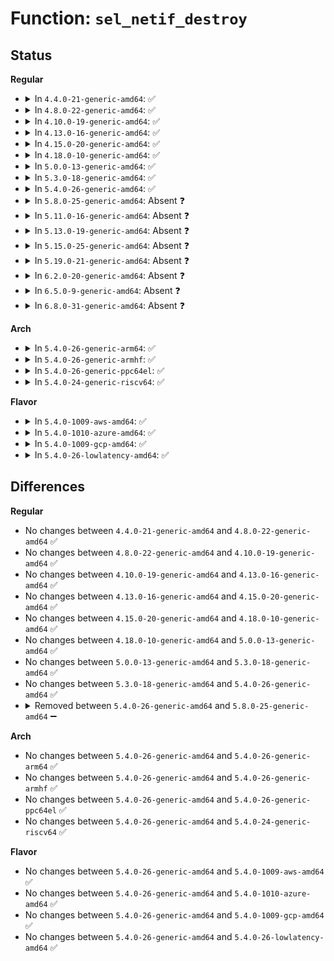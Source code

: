 # Function: <code>sel_netif_destroy</code>

## Status
<b>Regular</b>
<ul>
<li>
<details>
<summary>In <code>4.4.0-21-generic-amd64</code>: ✅</summary>

```c
void sel_netif_destroy(struct sel_netif * netif)
```

```json
{
  "name": "sel_netif_destroy",
  "collision_type": "Unique Static",
  "inline_type": "No",
  "funcs": [
    {
      "addr": 18446744071582305696,
      "name": "sel_netif_destroy",
      "external": false,
      "loc": "security/selinux/netif.c:116",
      "file": "security/selinux/netif.c",
      "inline": "seen, unknown",
      "caller_inline": [],
      "caller_func": [
        "security/selinux/netif.c:sel_netif_netdev_notifier_handler",
        "security/selinux/netif.c:sel_netif_flush"
      ]
    }
  ],
  "symbols": [
    {
      "addr": 18446744071582305696,
      "name": "sel_netif_destroy",
      "section": ".text",
      "bind": "STB_LOCAL",
      "size": 60
    }
  ]
}
```
</details>
</li>
<li>
<details>
<summary>In <code>4.8.0-22-generic-amd64</code>: ✅</summary>

```c
void sel_netif_destroy(struct sel_netif * netif)
```

```json
{
  "name": "sel_netif_destroy",
  "collision_type": "Unique Static",
  "inline_type": "No",
  "funcs": [
    {
      "addr": 18446744071582526800,
      "name": "sel_netif_destroy",
      "external": false,
      "loc": "security/selinux/netif.c:116",
      "file": "security/selinux/netif.c",
      "inline": "seen, unknown",
      "caller_inline": [],
      "caller_func": [
        "security/selinux/netif.c:sel_netif_netdev_notifier_handler",
        "security/selinux/netif.c:sel_netif_flush"
      ]
    }
  ],
  "symbols": [
    {
      "addr": 18446744071582526800,
      "name": "sel_netif_destroy",
      "section": ".text",
      "bind": "STB_LOCAL",
      "size": 60
    }
  ]
}
```
</details>
</li>
<li>
<details>
<summary>In <code>4.10.0-19-generic-amd64</code>: ✅</summary>

```c
void sel_netif_destroy(struct sel_netif * netif)
```

```json
{
  "name": "sel_netif_destroy",
  "collision_type": "Unique Static",
  "inline_type": "No",
  "funcs": [
    {
      "addr": 18446744071582619600,
      "name": "sel_netif_destroy",
      "external": false,
      "loc": "security/selinux/netif.c:116",
      "file": "security/selinux/netif.c",
      "inline": "seen, unknown",
      "caller_inline": [],
      "caller_func": [
        "security/selinux/netif.c:sel_netif_netdev_notifier_handler",
        "security/selinux/netif.c:sel_netif_flush"
      ]
    }
  ],
  "symbols": [
    {
      "addr": 18446744071582619600,
      "name": "sel_netif_destroy",
      "section": ".text",
      "bind": "STB_LOCAL",
      "size": 60
    }
  ]
}
```
</details>
</li>
<li>
<details>
<summary>In <code>4.13.0-16-generic-amd64</code>: ✅</summary>

```c
void sel_netif_destroy(struct sel_netif * netif)
```

```json
{
  "name": "sel_netif_destroy",
  "collision_type": "Unique Static",
  "inline_type": "No",
  "funcs": [
    {
      "addr": 18446744071582710752,
      "name": "sel_netif_destroy",
      "external": false,
      "loc": "security/selinux/netif.c:116",
      "file": "security/selinux/netif.c",
      "inline": "seen, unknown",
      "caller_inline": [],
      "caller_func": [
        "security/selinux/netif.c:sel_netif_netdev_notifier_handler",
        "security/selinux/netif.c:sel_netif_flush"
      ]
    }
  ],
  "symbols": [
    {
      "addr": 18446744071582710752,
      "name": "sel_netif_destroy",
      "section": ".text",
      "bind": "STB_LOCAL",
      "size": 60
    }
  ]
}
```
</details>
</li>
<li>
<details>
<summary>In <code>4.15.0-20-generic-amd64</code>: ✅</summary>

```c
void sel_netif_destroy(struct sel_netif * netif)
```

```json
{
  "name": "sel_netif_destroy",
  "collision_type": "Unique Static",
  "inline_type": "No",
  "funcs": [
    {
      "addr": 18446744071582866576,
      "name": "sel_netif_destroy",
      "external": false,
      "loc": "security/selinux/netif.c:116",
      "file": "security/selinux/netif.c",
      "inline": "seen, unknown",
      "caller_inline": [],
      "caller_func": [
        "security/selinux/netif.c:sel_netif_netdev_notifier_handler",
        "security/selinux/netif.c:sel_netif_flush"
      ]
    }
  ],
  "symbols": [
    {
      "addr": 18446744071582866576,
      "name": "sel_netif_destroy",
      "section": ".text",
      "bind": "STB_LOCAL",
      "size": 60
    }
  ]
}
```
</details>
</li>
<li>
<details>
<summary>In <code>4.18.0-10-generic-amd64</code>: ✅</summary>

```c
void sel_netif_destroy(struct sel_netif * netif)
```

```json
{
  "name": "sel_netif_destroy",
  "collision_type": "Unique Static",
  "inline_type": "No",
  "funcs": [
    {
      "addr": 18446744071583064736,
      "name": "sel_netif_destroy",
      "external": false,
      "loc": "security/selinux/netif.c:116",
      "file": "security/selinux/netif.c",
      "inline": "seen, unknown",
      "caller_inline": [],
      "caller_func": [
        "security/selinux/netif.c:sel_netif_netdev_notifier_handler",
        "security/selinux/netif.c:sel_netif_flush"
      ]
    }
  ],
  "symbols": [
    {
      "addr": 18446744071583064736,
      "name": "sel_netif_destroy",
      "section": ".text",
      "bind": "STB_LOCAL",
      "size": 61
    }
  ]
}
```
</details>
</li>
<li>
<details>
<summary>In <code>5.0.0-13-generic-amd64</code>: ✅</summary>

```c
void sel_netif_destroy(struct sel_netif * netif)
```

```json
{
  "name": "sel_netif_destroy",
  "collision_type": "Unique Static",
  "inline_type": "No",
  "funcs": [
    {
      "addr": 18446744071583178224,
      "name": "sel_netif_destroy",
      "external": false,
      "loc": "security/selinux/netif.c:116",
      "file": "security/selinux/netif.c",
      "inline": "seen, unknown",
      "caller_inline": [],
      "caller_func": [
        "security/selinux/netif.c:sel_netif_netdev_notifier_handler",
        "security/selinux/netif.c:sel_netif_flush"
      ]
    }
  ],
  "symbols": [
    {
      "addr": 18446744071583178224,
      "name": "sel_netif_destroy",
      "section": ".text",
      "bind": "STB_LOCAL",
      "size": 61
    }
  ]
}
```
</details>
</li>
<li>
<details>
<summary>In <code>5.3.0-18-generic-amd64</code>: ✅</summary>

```c
void sel_netif_destroy(struct sel_netif * netif)
```

```json
{
  "name": "sel_netif_destroy",
  "collision_type": "Unique Static",
  "inline_type": "No",
  "funcs": [
    {
      "addr": 18446744071583365600,
      "name": "sel_netif_destroy",
      "external": false,
      "loc": "security/selinux/netif.c:113",
      "file": "security/selinux/netif.c",
      "inline": "seen, unknown",
      "caller_inline": [],
      "caller_func": [
        "security/selinux/netif.c:sel_netif_netdev_notifier_handler",
        "security/selinux/netif.c:sel_netif_flush"
      ]
    }
  ],
  "symbols": [
    {
      "addr": 18446744071583365600,
      "name": "sel_netif_destroy",
      "section": ".text",
      "bind": "STB_LOCAL",
      "size": 66
    }
  ]
}
```
</details>
</li>
<li>
<details>
<summary>In <code>5.4.0-26-generic-amd64</code>: ✅</summary>

```c
void sel_netif_destroy(struct sel_netif * netif)
```

```json
{
  "name": "sel_netif_destroy",
  "collision_type": "Unique Static",
  "inline_type": "No",
  "funcs": [
    {
      "addr": 18446744071583471696,
      "name": "sel_netif_destroy",
      "external": false,
      "loc": "security/selinux/netif.c:113",
      "file": "security/selinux/netif.c",
      "inline": "seen, unknown",
      "caller_inline": [],
      "caller_func": [
        "security/selinux/netif.c:sel_netif_netdev_notifier_handler",
        "security/selinux/netif.c:sel_netif_flush"
      ]
    }
  ],
  "symbols": [
    {
      "addr": 18446744071583471696,
      "name": "sel_netif_destroy",
      "section": ".text",
      "bind": "STB_LOCAL",
      "size": 66
    }
  ]
}
```
</details>
</li>
<li>
<details>
<summary>In <code>5.8.0-25-generic-amd64</code>: Absent ❓</summary>

```json
{
  "name": "sel_netif_destroy",
  "collision_type": "Unique Static",
  "inline_type": "Full",
  "funcs": [
    {
      "addr": 18446744071583816386,
      "name": "sel_netif_destroy",
      "external": false,
      "loc": "security/selinux/netif.c:113",
      "file": "security/selinux/netif.c",
      "inline": "not declared, inlined",
      "caller_inline": [
        "security/selinux/netif.c:sel_netif_netdev_notifier_handler",
        "security/selinux/netif.c:sel_netif_flush"
      ],
      "caller_func": []
    }
  ],
  "symbols": []
}
```
</details>
</li>
<li>
<details>
<summary>In <code>5.11.0-16-generic-amd64</code>: Absent ❓</summary>

```json
{
  "name": "sel_netif_destroy",
  "collision_type": "Unique Static",
  "inline_type": "Full",
  "funcs": [
    {
      "addr": 18446744071583937831,
      "name": "sel_netif_destroy",
      "external": false,
      "loc": "security/selinux/netif.c:113",
      "file": "security/selinux/netif.c",
      "inline": "not declared, inlined",
      "caller_inline": [
        "security/selinux/netif.c:sel_netif_netdev_notifier_handler",
        "security/selinux/netif.c:sel_netif_flush"
      ],
      "caller_func": []
    }
  ],
  "symbols": []
}
```
</details>
</li>
<li>
<details>
<summary>In <code>5.13.0-19-generic-amd64</code>: Absent ❓</summary>

```json
{
  "name": "sel_netif_destroy",
  "collision_type": "Unique Static",
  "inline_type": "Full",
  "funcs": [
    {
      "addr": 18446744071583964839,
      "name": "sel_netif_destroy",
      "external": false,
      "loc": "security/selinux/netif.c:112",
      "file": "security/selinux/netif.c",
      "inline": "not declared, inlined",
      "caller_inline": [
        "security/selinux/netif.c:sel_netif_netdev_notifier_handler",
        "security/selinux/netif.c:sel_netif_flush"
      ],
      "caller_func": []
    }
  ],
  "symbols": []
}
```
</details>
</li>
<li>
<details>
<summary>In <code>5.15.0-25-generic-amd64</code>: Absent ❓</summary>

```json
{
  "name": "sel_netif_destroy",
  "collision_type": "Unique Static",
  "inline_type": "Full",
  "funcs": [
    {
      "addr": 18446744071584329381,
      "name": "sel_netif_destroy",
      "external": false,
      "loc": "security/selinux/netif.c:112",
      "file": "security/selinux/netif.c",
      "inline": "not declared, inlined",
      "caller_inline": [
        "security/selinux/netif.c:sel_netif_netdev_notifier_handler",
        "security/selinux/netif.c:sel_netif_flush"
      ],
      "caller_func": []
    }
  ],
  "symbols": []
}
```
</details>
</li>
<li>
<details>
<summary>In <code>5.19.0-21-generic-amd64</code>: Absent ❓</summary>

```json
{
  "name": "sel_netif_destroy",
  "collision_type": "Unique Static",
  "inline_type": "Full",
  "funcs": [
    {
      "addr": 18446744071584949774,
      "name": "sel_netif_destroy",
      "external": false,
      "loc": "security/selinux/netif.c:112",
      "file": "security/selinux/netif.c",
      "inline": "not declared, inlined",
      "caller_inline": [
        "security/selinux/netif.c:sel_netif_netdev_notifier_handler",
        "security/selinux/netif.c:sel_netif_netdev_notifier_handler",
        "security/selinux/netif.c:sel_netif_flush",
        "security/selinux/netif.c:sel_netif_flush"
      ],
      "caller_func": []
    }
  ],
  "symbols": []
}
```
</details>
</li>
<li>
<details>
<summary>In <code>6.2.0-20-generic-amd64</code>: Absent ❓</summary>

```json
{
  "name": "sel_netif_destroy",
  "collision_type": "Unique Static",
  "inline_type": "Full",
  "funcs": [
    {
      "addr": 18446744071585662222,
      "name": "sel_netif_destroy",
      "external": false,
      "loc": "security/selinux/netif.c:112",
      "file": "security/selinux/netif.c",
      "inline": "not declared, inlined",
      "caller_inline": [
        "security/selinux/netif.c:sel_netif_netdev_notifier_handler",
        "security/selinux/netif.c:sel_netif_netdev_notifier_handler",
        "security/selinux/netif.c:sel_netif_flush",
        "security/selinux/netif.c:sel_netif_flush"
      ],
      "caller_func": []
    }
  ],
  "symbols": []
}
```
</details>
</li>
<li>
<details>
<summary>In <code>6.5.0-9-generic-amd64</code>: Absent ❓</summary>

```json
{
  "name": "sel_netif_destroy",
  "collision_type": "Unique Static",
  "inline_type": "Full",
  "funcs": [
    {
      "addr": 18446744071585891822,
      "name": "sel_netif_destroy",
      "external": false,
      "loc": "security/selinux/netif.c:112",
      "file": "security/selinux/netif.c",
      "inline": "not declared, inlined",
      "caller_inline": [
        "security/selinux/netif.c:sel_netif_netdev_notifier_handler",
        "security/selinux/netif.c:sel_netif_netdev_notifier_handler",
        "security/selinux/netif.c:sel_netif_flush",
        "security/selinux/netif.c:sel_netif_flush"
      ],
      "caller_func": []
    }
  ],
  "symbols": []
}
```
</details>
</li>
<li>
<details>
<summary>In <code>6.8.0-31-generic-amd64</code>: Absent ❓</summary>

```json
{
  "name": "sel_netif_destroy",
  "collision_type": "Unique Static",
  "inline_type": "Full",
  "funcs": [
    {
      "addr": 18446744071586140193,
      "name": "sel_netif_destroy",
      "external": false,
      "loc": "security/selinux/netif.c:112",
      "file": "security/selinux/netif.c",
      "inline": "not declared, inlined",
      "caller_inline": [
        "security/selinux/netif.c:sel_netif_netdev_notifier_handler",
        "security/selinux/netif.c:sel_netif_netdev_notifier_handler",
        "security/selinux/netif.c:sel_netif_flush",
        "security/selinux/netif.c:sel_netif_flush"
      ],
      "caller_func": []
    }
  ],
  "symbols": []
}
```
</details>
</li>
</ul>
<b>Arch</b>
<ul>
<li>
<details>
<summary>In <code>5.4.0-26-generic-arm64</code>: ✅</summary>

```c
void sel_netif_destroy(struct sel_netif * netif)
```

```json
{
  "name": "sel_netif_destroy",
  "collision_type": "Unique Static",
  "inline_type": "No",
  "funcs": [
    {
      "addr": 18446603336495234448,
      "name": "sel_netif_destroy",
      "external": false,
      "loc": "security/selinux/netif.c:113",
      "file": "security/selinux/netif.c",
      "inline": "seen, unknown",
      "caller_inline": [],
      "caller_func": [
        "security/selinux/netif.c:sel_netif_netdev_notifier_handler",
        "security/selinux/netif.c:sel_netif_flush"
      ]
    }
  ],
  "symbols": [
    {
      "addr": 18446603336495234448,
      "name": "sel_netif_destroy",
      "section": ".text",
      "bind": "STB_LOCAL",
      "size": 92
    }
  ]
}
```
</details>
</li>
<li>
<details>
<summary>In <code>5.4.0-26-generic-armhf</code>: ✅</summary>

```c
void sel_netif_destroy(struct sel_netif * netif)
```

```json
{
  "name": "sel_netif_destroy",
  "collision_type": "Unique Static",
  "inline_type": "No",
  "funcs": [
    {
      "addr": 3228617868,
      "name": "sel_netif_destroy",
      "external": false,
      "loc": "security/selinux/netif.c:113",
      "file": "security/selinux/netif.c",
      "inline": "seen, unknown",
      "caller_inline": [],
      "caller_func": [
        "security/selinux/netif.c:sel_netif_netdev_notifier_handler",
        "security/selinux/netif.c:sel_netif_flush"
      ]
    }
  ],
  "symbols": [
    {
      "addr": 3228617868,
      "name": "sel_netif_destroy",
      "section": ".text",
      "bind": "STB_LOCAL",
      "size": 88
    }
  ]
}
```
</details>
</li>
<li>
<details>
<summary>In <code>5.4.0-26-generic-ppc64el</code>: ✅</summary>

```c
void sel_netif_destroy(struct sel_netif * netif)
```

```json
{
  "name": "sel_netif_destroy",
  "collision_type": "Unique Static",
  "inline_type": "No",
  "funcs": [
    {
      "addr": 13835058055289200032,
      "name": "sel_netif_destroy",
      "external": false,
      "loc": "security/selinux/netif.c:113",
      "file": "security/selinux/netif.c",
      "inline": "seen, unknown",
      "caller_inline": [],
      "caller_func": [
        "security/selinux/netif.c:sel_netif_netdev_notifier_handler",
        "security/selinux/netif.c:sel_netif_flush"
      ]
    }
  ],
  "symbols": [
    {
      "addr": 13835058055289200032,
      "name": "sel_netif_destroy",
      "section": ".text",
      "bind": "STB_LOCAL",
      "size": 124
    }
  ]
}
```
</details>
</li>
<li>
<details>
<summary>In <code>5.4.0-24-generic-riscv64</code>: ✅</summary>

```c
void sel_netif_destroy(struct sel_netif * netif)
```

```json
{
  "name": "sel_netif_destroy",
  "collision_type": "Unique Static",
  "inline_type": "No",
  "funcs": [
    {
      "addr": 18446743936274462370,
      "name": "sel_netif_destroy",
      "external": false,
      "loc": "security/selinux/netif.c:113",
      "file": "security/selinux/netif.c",
      "inline": "seen, unknown",
      "caller_inline": [],
      "caller_func": [
        "security/selinux/netif.c:sel_netif_netdev_notifier_handler",
        "security/selinux/netif.c:sel_netif_flush"
      ]
    }
  ],
  "symbols": [
    {
      "addr": 18446743936274462370,
      "name": "sel_netif_destroy",
      "section": ".text",
      "bind": "STB_LOCAL",
      "size": 78
    }
  ]
}
```
</details>
</li>
</ul>
<b>Flavor</b>
<ul>
<li>
<details>
<summary>In <code>5.4.0-1009-aws-amd64</code>: ✅</summary>

```c
void sel_netif_destroy(struct sel_netif * netif)
```

```json
{
  "name": "sel_netif_destroy",
  "collision_type": "Unique Static",
  "inline_type": "No",
  "funcs": [
    {
      "addr": 18446744071583440432,
      "name": "sel_netif_destroy",
      "external": false,
      "loc": "security/selinux/netif.c:113",
      "file": "security/selinux/netif.c",
      "inline": "seen, unknown",
      "caller_inline": [],
      "caller_func": [
        "security/selinux/netif.c:sel_netif_netdev_notifier_handler",
        "security/selinux/netif.c:sel_netif_flush"
      ]
    }
  ],
  "symbols": [
    {
      "addr": 18446744071583440432,
      "name": "sel_netif_destroy",
      "section": ".text",
      "bind": "STB_LOCAL",
      "size": 66
    }
  ]
}
```
</details>
</li>
<li>
<details>
<summary>In <code>5.4.0-1010-azure-amd64</code>: ✅</summary>

```c
void sel_netif_destroy(struct sel_netif * netif)
```

```json
{
  "name": "sel_netif_destroy",
  "collision_type": "Unique Static",
  "inline_type": "No",
  "funcs": [
    {
      "addr": 18446744071583377504,
      "name": "sel_netif_destroy",
      "external": false,
      "loc": "security/selinux/netif.c:113",
      "file": "security/selinux/netif.c",
      "inline": "seen, unknown",
      "caller_inline": [],
      "caller_func": [
        "security/selinux/netif.c:sel_netif_netdev_notifier_handler",
        "security/selinux/netif.c:sel_netif_flush"
      ]
    }
  ],
  "symbols": [
    {
      "addr": 18446744071583377504,
      "name": "sel_netif_destroy",
      "section": ".text",
      "bind": "STB_LOCAL",
      "size": 66
    }
  ]
}
```
</details>
</li>
<li>
<details>
<summary>In <code>5.4.0-1009-gcp-amd64</code>: ✅</summary>

```c
void sel_netif_destroy(struct sel_netif * netif)
```

```json
{
  "name": "sel_netif_destroy",
  "collision_type": "Unique Static",
  "inline_type": "No",
  "funcs": [
    {
      "addr": 18446744071583424208,
      "name": "sel_netif_destroy",
      "external": false,
      "loc": "security/selinux/netif.c:113",
      "file": "security/selinux/netif.c",
      "inline": "seen, unknown",
      "caller_inline": [],
      "caller_func": [
        "security/selinux/netif.c:sel_netif_netdev_notifier_handler",
        "security/selinux/netif.c:sel_netif_flush"
      ]
    }
  ],
  "symbols": [
    {
      "addr": 18446744071583424208,
      "name": "sel_netif_destroy",
      "section": ".text",
      "bind": "STB_LOCAL",
      "size": 66
    }
  ]
}
```
</details>
</li>
<li>
<details>
<summary>In <code>5.4.0-26-lowlatency-amd64</code>: ✅</summary>

```c
void sel_netif_destroy(struct sel_netif * netif)
```

```json
{
  "name": "sel_netif_destroy",
  "collision_type": "Unique Static",
  "inline_type": "No",
  "funcs": [
    {
      "addr": 18446744071583520368,
      "name": "sel_netif_destroy",
      "external": false,
      "loc": "security/selinux/netif.c:113",
      "file": "security/selinux/netif.c",
      "inline": "seen, unknown",
      "caller_inline": [],
      "caller_func": [
        "security/selinux/netif.c:sel_netif_netdev_notifier_handler",
        "security/selinux/netif.c:sel_netif_flush"
      ]
    }
  ],
  "symbols": [
    {
      "addr": 18446744071583520368,
      "name": "sel_netif_destroy",
      "section": ".text",
      "bind": "STB_LOCAL",
      "size": 66
    }
  ]
}
```
</details>
</li>
</ul>

## Differences
<b>Regular</b>
<ul>
<li>
No changes between <code>4.4.0-21-generic-amd64</code> and <code>4.8.0-22-generic-amd64</code> ✅
</li>
<li>
No changes between <code>4.8.0-22-generic-amd64</code> and <code>4.10.0-19-generic-amd64</code> ✅
</li>
<li>
No changes between <code>4.10.0-19-generic-amd64</code> and <code>4.13.0-16-generic-amd64</code> ✅
</li>
<li>
No changes between <code>4.13.0-16-generic-amd64</code> and <code>4.15.0-20-generic-amd64</code> ✅
</li>
<li>
No changes between <code>4.15.0-20-generic-amd64</code> and <code>4.18.0-10-generic-amd64</code> ✅
</li>
<li>
No changes between <code>4.18.0-10-generic-amd64</code> and <code>5.0.0-13-generic-amd64</code> ✅
</li>
<li>
No changes between <code>5.0.0-13-generic-amd64</code> and <code>5.3.0-18-generic-amd64</code> ✅
</li>
<li>
No changes between <code>5.3.0-18-generic-amd64</code> and <code>5.4.0-26-generic-amd64</code> ✅
</li>
<li>
<details>
<summary>Removed between <code>5.4.0-26-generic-amd64</code> and <code>5.8.0-25-generic-amd64</code> ➖</summary>

```c
void sel_netif_destroy(struct sel_netif * netif)
```
</details>
</li>
</ul>
<b>Arch</b>
<ul>
<li>
No changes between <code>5.4.0-26-generic-amd64</code> and <code>5.4.0-26-generic-arm64</code> ✅
</li>
<li>
No changes between <code>5.4.0-26-generic-amd64</code> and <code>5.4.0-26-generic-armhf</code> ✅
</li>
<li>
No changes between <code>5.4.0-26-generic-amd64</code> and <code>5.4.0-26-generic-ppc64el</code> ✅
</li>
<li>
No changes between <code>5.4.0-26-generic-amd64</code> and <code>5.4.0-24-generic-riscv64</code> ✅
</li>
</ul>
<b>Flavor</b>
<ul>
<li>
No changes between <code>5.4.0-26-generic-amd64</code> and <code>5.4.0-1009-aws-amd64</code> ✅
</li>
<li>
No changes between <code>5.4.0-26-generic-amd64</code> and <code>5.4.0-1010-azure-amd64</code> ✅
</li>
<li>
No changes between <code>5.4.0-26-generic-amd64</code> and <code>5.4.0-1009-gcp-amd64</code> ✅
</li>
<li>
No changes between <code>5.4.0-26-generic-amd64</code> and <code>5.4.0-26-lowlatency-amd64</code> ✅
</li>
</ul>
